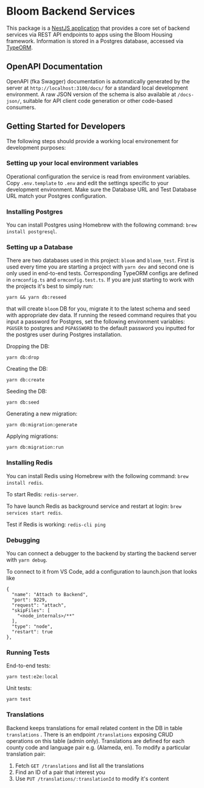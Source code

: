 # Bloom Backend Services

This package is a [NestJS application](https://docs.nestjs.com/) that provides a core set of backend services via REST API endpoints to apps using the Bloom Housing framework. Information is stored in a Postgres database, accessed via [TypeORM](https://typeorm.io/).

## OpenAPI Documentation

OpenAPI (fka Swagger) documentation is automatically generated by the server at `http://localhost:3100/docs/` for a standard local development environment. A raw JSON version of the schema is also available at `/docs-json/`, suitable for API client code generation or other code-based consumers.

## Getting Started for Developers

The following steps should provide a working local environement for development purposes:

### Setting up your local environment variables

Operational configuration the service is read from environment variables. Copy `.env.template` to `.env` and edit the settings specific to your development environment. Make sure the Database URL and Test Database URL match your Postgres configuration.

### Installing Postgres

You can install Postgres using Homebrew with the following command: `brew install postgresql`.

### Setting up a Database

There are two databases used in this project: `bloom` and `bloom_test`. First is used every time you are starting a project with `yarn dev` and second one is only used in end-to-end tests. Corresponding TypeORM configs are defined in `ormconfig.ts` and `ormconfig.test.ts`.
If you are just starting to work with the projects it's best to simply run:

```shell script
yarn && yarn db:reseed
```

that will create `bloom` DB for you, migrate it to the latest schema and seed with appropriate dev data. If running the reseed command requires that you input a password for Postgres, set the following environment variables: `PGUSER` to postgres and `PGPASSWORD` to the default password you inputted for the postgres user during Postgres installation.

Dropping the DB:

```shell script
yarn db:drop
```

Creating the DB:

```shell script
yarn db:create
```

Seeding the DB:

```shell script
yarn db:seed
```

Generating a new migration:

```shell script
yarn db:migration:generate
```

Applying migrations:

```shell script
yarn db:migration:run
```

### Installing Redis

You can install Redis using Homebrew with the following command: `brew install redis`.

To start Redis:
`redis-server`.

To have launch Redis as background service and restart at login:
`brew services start redis`.

Test if Redis is working:
`redis-cli ping`

### Debugging

You can connect a debugger to the backend by starting the backend server with `yarn debug`.

To connect to it from VS Code, add a configuration to launch.json that looks like

```shell script
{
  "name": "Attach to Backend",
  "port": 9229,
  "request": "attach",
  "skipFiles": [
    "<node_internals>/**"
  ],
  "type": "node",
  "restart": true
},
```

### Running Tests

End-to-end tests:

```shell script
yarn test:e2e:local
```

Unit tests:

```shell script
yarn test
```

### Translations

Backend keeps translations for email related content in the DB in table `translations` .
There is an endpoint `/translations` exposing CRUD operations on this table (admin only).
Translations are defined for each county code and language pair e.g. (Alameda, en). To modify a particular
translation pair:

1. Fetch `GET /translations` and list all the translations
2. Find an ID of a pair that interest you
3. Use `PUT /translations/:translationId` to modify it's content
